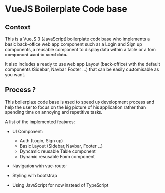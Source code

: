 # VueJS Boilerplate Code base

## Context 

This is a VueJS 3 (JavaScript) boilerplate code base who implements a basic back-office web app component such as a Login and Sign up components, a reusable component to display data within a table or a fom component used to send data.

It also includes a ready to use web app Layout (back-office) with the default components (Sidebar, Navbar, Footer ...) that can be easily customisable as you want.

## Process ?

This boilerplate code base is used to speed up development process and help the user to focus on the big picture of his application rather than spending time on annoying and repetitive tasks.

A list of the implemented features: 

- UI Component:
    - Auth (Login, Sign up)
    - Basic Layout (Sidebar, Navbar, Footer ...)
    - Dyncamic reusable Table component
    - Dynamic resusable Form component

- Navigation with vue-router
- Styling with bootstrap
- Using JavaScript for now instead of TypeScript 